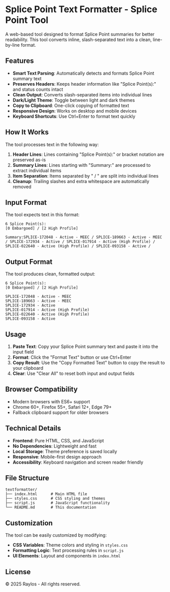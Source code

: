 # Splice Point Text Formatter - Splice Point Tool

A web-based tool designed to format Splice Point summaries for better readability. This tool converts inline, slash-separated text into a clean, line-by-line format.

## Features

- **Smart Text Parsing**: Automatically detects and formats Splice Point summary text
- **Preserves Headers**: Keeps header information like "Splice Point(s):" and status counts intact
- **Clean Output**: Converts slash-separated items into individual lines
- **Dark/Light Theme**: Toggle between light and dark themes
- **Copy to Clipboard**: One-click copying of formatted text
- **Responsive Design**: Works on desktop and mobile devices
- **Keyboard Shortcuts**: Use Ctrl+Enter to format text quickly

## How It Works

The tool processes text in the following way:

1. **Header Lines**: Lines containing "Splice Point(s):" or bracket notation are preserved as-is
2. **Summary Lines**: Lines starting with "Summary:" are processed to extract individual items
3. **Item Separation**: Items separated by " / " are split into individual lines
4. **Cleanup**: Trailing slashes and extra whitespace are automatically removed

## Input Format

The tool expects text in this format:

```
6 Splice Point(s):
[0 Embargoed] / [2 High Profile]

Summary:SPLICE-172048 - Active - MEEC / SPLICE-189663 - Active - MEEC / SPLICE-172934 - Active / SPLICE-017914 - Active (High Profile) / SPLICE-022640 - Active (High Profile) / SPLICE-093158 - Active /
```

## Output Format

The tool produces clean, formatted output:

```
6 Splice Point(s):
[0 Embargoed] / [2 High Profile]

SPLICE-172048 - Active - MEEC
SPLICE-189663 - Active - MEEC
SPLICE-172934 - Active
SPLICE-017914 - Active (High Profile)
SPLICE-022640 - Active (High Profile)
SPLICE-093158 - Active
```

## Usage

1. **Paste Text**: Copy your Splice Point summary text and paste it into the input field
2. **Format**: Click the "Format Text" button or use Ctrl+Enter
3. **Copy Result**: Use the "Copy Formatted Text" button to copy the result to your clipboard
4. **Clear**: Use "Clear All" to reset both input and output fields

## Browser Compatibility

- Modern browsers with ES6+ support
- Chrome 60+, Firefox 55+, Safari 12+, Edge 79+
- Fallback clipboard support for older browsers

## Technical Details

- **Frontend**: Pure HTML, CSS, and JavaScript
- **No Dependencies**: Lightweight and fast
- **Local Storage**: Theme preference is saved locally
- **Responsive**: Mobile-first design approach
- **Accessibility**: Keyboard navigation and screen reader friendly

## File Structure

```
textformatter/
├── index.html      # Main HTML file
├── styles.css      # CSS styling and themes
├── script.js       # JavaScript functionality
└── README.md       # This documentation
```

## Customization

The tool can be easily customized by modifying:

- **CSS Variables**: Theme colors and styling in `styles.css`
- **Formatting Logic**: Text processing rules in `script.js`
- **UI Elements**: Layout and components in `index.html`

## License

© 2025 Raylos - All rights reserved.
